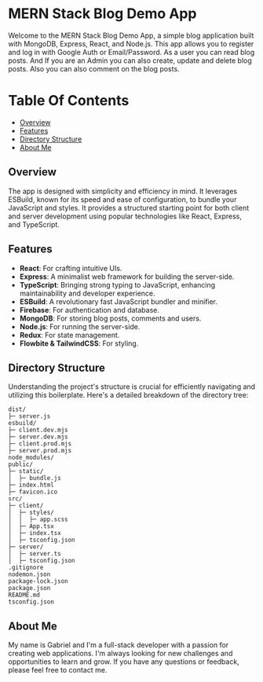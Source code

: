 # MERN Stack Blog Demo App

Welcome to the MERN Stack Blog Demo App, a simple blog application built with MongoDB, Express, React, and Node.js. This app allows you to register and log in with Google Auth or Email/Password. As a user you can read blog posts.
And If you are an Admin you can also create, update and delete blog posts. Also you can also comment on the blog posts.

# Table Of Contents

- [Overview](#overview)
- [Features](#features)
- [Directory Structure](#directory-structure)
- [About Me](#about-me)

## Overview

The app is designed with simplicity and efficiency in mind. It leverages ESBuild, known for its speed and ease of configuration, to bundle your JavaScript and styles. It provides a structured starting point for both client and server development using popular technologies like React, Express, and TypeScript.

## Features

- **React**: For crafting intuitive UIs.
- **Express**: A minimalist web framework for building the server-side.
- **TypeScript**: Bringing strong typing to JavaScript, enhancing maintainability and developer experience.
- **ESBuild**: A revolutionary fast JavaScript bundler and minifier.
- **Firebase**: For authentication and database.
- **MongoDB**: For storing blog posts, comments and users.
- **Node.js**: For running the server-side.
- **Redux**: For state management.
- **Flowbite & TailwindCSS**: For styling.

## Directory Structure

Understanding the project's structure is crucial for efficiently navigating and utilizing this boilerplate. Here's a detailed breakdown of the directory tree:

```
dist/
├─ server.js
esbuild/
├─ client.dev.mjs
├─ server.dev.mjs
├─ client.prod.mjs
├─ server.prod.mjs
node_modules/
public/
├─ static/
│  ├─ bundle.js
├─ index.html
├─ favicon.ico
src/
├─ client/
│  ├─ styles/
│  │  ├─ app.scss
│  ├─ App.tsx
│  ├─ index.tsx
│  ├─ tsconfig.json
├─ server/
│  ├─ server.ts
│  ├─ tsconfig.json
.gitignore
nodemon.json
package-lock.json
package.json
README.md
tsconfig.json
```

## About Me

My name is Gabriel and I'm a full-stack developer with a passion for creating web applications. I'm always looking for new challenges and opportunities to learn and grow. If you have any questions or feedback, please feel free to contact me.
